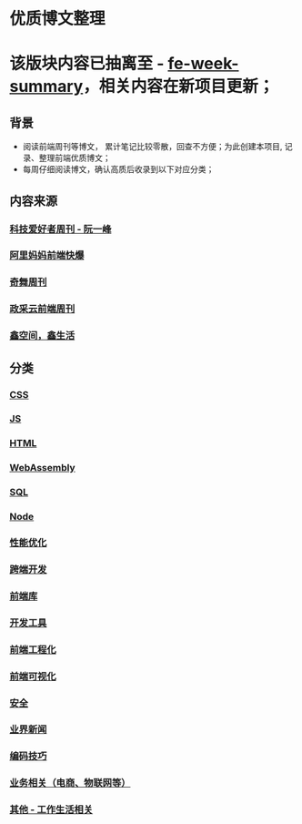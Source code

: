 # 优质博文整理
# 该版块内容已抽离至 - [fe-week-summary](https://github.com/wteam-xq/fe-week-summary)，相关内容在新项目更新；

## 背景
* 阅读前端周刊等博文， 累计笔记比较零散，回查不方便；为此创建本项目, 记录、整理前端优质博文；
* 每周仔细阅读博文，确认高质后收录到以下对应分类；

## 内容来源
### [科技爱好者周刊 - 阮一峰](https://github.com/ruanyf/weekly)
### [阿里妈妈前端快爆](https://www.zhihu.com/column/mm-fe)
### [奇舞周刊](https://weekly.75.team/)
### [政采云前端周刊](https://weekly.zoo.team/)
### [鑫空间，鑫生活](https://www.zhangxinxu.com/wordpress/)

## 分类
### [CSS](https://github.com/wteam-xq/testDemo/blob/master/fe_blog/CSS.md)
### [JS](https://github.com/wteam-xq/testDemo/blob/master/fe_blog/JS.md)
### [HTML](https://github.com/wteam-xq/testDemo/blob/master/fe_blog/HTML.md)
### [WebAssembly](https://github.com/wteam-xq/testDemo/blob/master/fe_blog/WebAssembly.md)
### [SQL](https://github.com/wteam-xq/testDemo/blob/master/fe_blog/SQL.md)
### [Node](https://github.com/wteam-xq/testDemo/blob/master/fe_blog/Node.md)
### [性能优化](https://github.com/wteam-xq/testDemo/blob/master/fe_blog/optimize.md)
### [跨端开发](https://github.com/wteam-xq/testDemo/blob/master/fe_blog/hybrid_app.md)
### [前端库](https://github.com/wteam-xq/testDemo/blob/master/fe_blog/lib.md)
### [开发工具](https://github.com/wteam-xq/testDemo/blob/master/fe_blog/tool.md)
### [前端工程化](https://github.com/wteam-xq/testDemo/blob/master/fe_blog/deploy.md)
### [前端可视化](https://github.com/wteam-xq/testDemo/blob/master/fe_blog/visualization.md)
### [安全](https://github.com/wteam-xq/testDemo/blob/master/fe_blog/security.md)
### [业界新闻](https://github.com/wteam-xq/testDemo/blob/master/fe_blog/news.md)
### [编码技巧](https://github.com/wteam-xq/testDemo/blob/master/fe_blog/code_idea.md)
### [业务相关（电商、物联网等）](https://github.com/wteam-xq/testDemo/blob/master/fe_blog/business.md)
### [其他 - 工作生活相关](https://github.com/wteam-xq/testDemo/blob/master/fe_blog/other.md)

